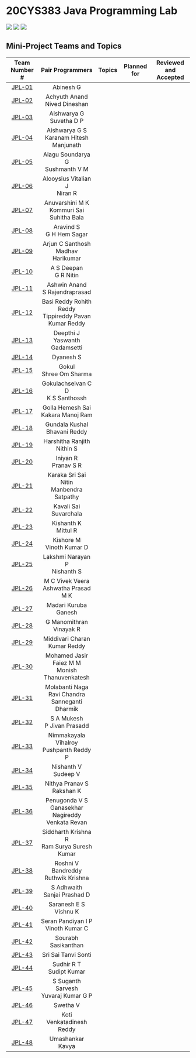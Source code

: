 # 20CYS383 Java Programming Lab
![](https://img.shields.io/badge/Batch-21CYS-lightgreen) ![](https://img.shields.io/badge/UG-blue) ![](https://img.shields.io/badge/Subject-JPL-blue) <br/>

## Mini-Project Teams and Topics

| Team Number # |   Pair Programmers   | Topics | Planned for | Reviewed and Accepted | 
|:-------------:|:--------------------:|:-------|:-----------:|:---------------------:|
|  [JPL-01](Mini-Project/1) |  Abinesh G <br/>   | |  | |
|  [JPL-02](Mini-Project/2) |  Achyuth Anand <br/> Nived Dineshan | |  | |
|  [JPL-03](Mini-Project/3) |  Aishwarya G <br/> Suvetha D P | |  | |
|  [JPL-04](Mini-Project/4) |  Aishwarya G S <br/> Karanam Hitesh Manjunath | |  | |
|  [JPL-05](Mini-Project/5) |  Alagu Soundarya G <br/> Sushmanth V M | |  | |
|  [JPL-06](Mini-Project/6) |  Alooysius Vitalian J <br/> Niran R | |  | |
|  [JPL-07](Mini-Project/7) |  Anuvarshini M K <br/> Kommuri Sai Suhitha Bala | |  | |
|  [JPL-08](Mini-Project/8) |  Aravind S <br/> G H Hem Sagar | |  | |
|  [JPL-09](Mini-Project/9) |  Arjun C Santhosh <br/> Madhav Harikumar | |  | |
|  [JPL-10](Mini-Project/10) |  A S Deepan <br/> G R Nitin | |  | |
|  [JPL-11](Mini-Project/11) |  Ashwin Anand <br/> S Rajendraprasad | |  | |
|  [JPL-12](Mini-Project/12) |  Basi Reddy Rohith Reddy <br/> Tippireddy Pavan Kumar Reddy | |  | |
|  [JPL-13](Mini-Project/13) |  Deepthi J <br/> Yaswanth Gadamsetti |  |  | |
|  [JPL-14](Mini-Project/14) |  Dyanesh S <br/> | |  | |
|  [JPL-15](Mini-Project/15) |  Gokul <br/> Shree Om Sharma | |  | |
|  [JPL-16](Mini-Project/16) |  Gokulachselvan C D <br/> K S Santhossh | |  | |
|  [JPL-17](Mini-Project/17) |  Golla Hemesh Sai <br/> Kakara Manoj Ram | |  | |
|  [JPL-18](Mini-Project/18) |  Gundala Kushal Bhavani Reddy <br/> |  |  | |
|  [JPL-19](Mini-Project/19) |  Harshitha Ranjith <br/> Nithin S | |  | |
|  [JPL-20](Mini-Project/20) |  Iniyan R <br/> Pranav S R | |  | |
|  [JPL-21](Mini-Project/21) |  Karaka Sri Sai Nitin <br/> Manbendra Satpathy | |  | |
|  [JPL-22](Mini-Project/22) |  Kavali Sai Suvarchala <br/> | |  | |
|  [JPL-23](Mini-Project/23) |  Kishanth K <br/> Mittul R | |  | |
|  [JPL-24](Mini-Project/24) |  Kishore M <br/> Vinoth Kumar D | |  | |
|  [JPL-25](Mini-Project/25) |  Lakshmi Narayan P <br/> Nishanth S | |  | |
|  [JPL-26](Mini-Project/26) |  M C Vivek Veera <br/> Ashwatha Prasad M K | |  | |
|  [JPL-27](Mini-Project/27) |  Madari Kuruba Ganesh <br/> |  |  | |
|  [JPL-28](Mini-Project/28) |  G Manomithran <br/> Vinayak R |  |  | |
|  [JPL-29](Mini-Project/29) |  Middivari Charan Kumar Reddy <br/>  |  | |
|  [JPL-30](Mini-Project/30) |  Mohamed Jasir Faiez M M <br/> Monish Thanuvenkatesh | |  | |
|  [JPL-31](Mini-Project/31) |  Molabanti Naga Ravi Chandra <br/> Sanneganti Dharmik | |  | |
|  [JPL-32](Mini-Project/32) |  S A Mukesh <br/> P Jivan Prasadd | |  | |
|  [JPL-33](Mini-Project/33) |  Nimmakayala Vihalroy <br/> Pushpanth Reddy P | |  | |
|  [JPL-34](Mini-Project/34) |  Nishanth V <br/> Sudeep V | |  | |
|  [JPL-35](Mini-Project/35) |  Nithya Pranav S <br/> Rakshan K | |  | |
|  [JPL-36](Mini-Project/36) |  Penugonda V S Ganasekhar <br/> Nagireddy Venkata Revan | |  | |
|  [JPL-37](Mini-Project/37) |  Siddharth Krishna R <br/> Ram Surya Suresh Kumar | |  | |
|  [JPL-38](Mini-Project/38) |  Roshni V <br/> Bandreddy Ruthwik Krishna | |  | |
|  [JPL-39](Mini-Project/39) |  S Adhwaith <br/> Sanjai Prashad D | |  | |
|  [JPL-40](Mini-Project/40) |  Saranesh E S <br/> Vishnu K | |  | |
|  [JPL-41](Mini-Project/41) |  Seran Pandiyan I P <br/> Vinoth Kumar C |   |  | |
|  [JPL-42](Mini-Project/42) |  Sourabh Sasikanthan <br/> | |  | |
|  [JPL-43](Mini-Project/43) |  Sri Sai Tanvi Sonti <br/> | |  | |
|  [JPL-44]() |  Sudhir R T <br/> Sudipt Kumar | |  | |
|  [JPL-45]() |  S Suganth Sarvesh <br/> Yuvaraj Kumar G P | |  | |
|  [JPL-46]() |  Swetha V <br/> |  |  | |
|  [JPL-47]() |  Koti Venkatadinesh Reddy <br/> |  |  | | 
|  [JPL-48]() |  Umashankar Kavya <br/> | |  | |



